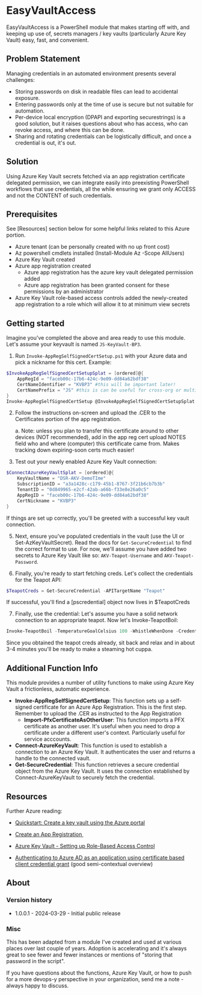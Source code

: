 # EasyVaultAccess

EasyVaultAccess is a PowerShell module that makes starting off with, and keeping up use of, secrets managers / key vaults (particularly Azure Key Vault) easy, fast, and convenient.


## Problem Statement

Managing credentials in an automated environment presents several challenges:

- Storing passwords on disk in readable files can lead to accidental exposure.
- Entering passwords only at the time of use is secure but not suitable for automation.
- Per-device local encryption (DPAPI and exporting securestrings) is a good solution, but it raises questions about who has access, who can revoke access, and where this can be done.
- Sharing and rotating credentials can be logistically difficult, and once a credential is out, it's out.


## Solution

Using Azure Key Vault secrets fetched via an app registration certificate delegated permission, we can integrate easily into preexisting PowerShell workflows that use credentials, all the while ensuring we grant only ACCESS and not the CONTENT of such credentials.


## Prerequisites

See [Resources] section below for some helpful links related to this Azure portion.

- Azure tenant (can be personally created with no up front cost) 
- Az powershell cmdlets installed (Install-Module Az -Scope AllUsers)
- Azure Key Vault created 
- Azure app registration created
    - Azure app registration has the azure key vault delegated permission added
    - Azure app registration has been granted consent for these permissions by an administrator
- Azure Key Vault role-based access controls added the newly-created app registration to a role which will allow it to at minimum view secrets


## Getting started

Imagine you've completed the above and area ready to use this module. Let's assume your keyvault is named `JS-KeyVault-BP3`.

1. Run `Invoke-AppRegSelfSignedCertSetup.ps1` with your Azure data and pick a nickname for this cert. Example:
```powershell
$InvokeAppRegSelfSignedCertSetupSplat = [ordered]@{
    AppRegId = "faceb00c-17b6-424c-9e09-dd84a62bdf38"
    CertNameIdentifier = "KVBP3" #this will be important later!
    CertNamePrefix = "JS" #this is can be useful for cross-org or multiple azure tenants, etc
}
Invoke-AppRegSelfSignedCertSetup @InvokeAppRegSelfSignedCertSetupSplat
```
2. Follow the instructions on-screen and upload the .CER to the Certificates portion of the app registration. 
    
    a. Note: unless you plan to transfer this certificate around to other devices (NOT recommended), add in the app reg cert upload NOTES field who and where (computer) this certificate came from. Makes tracking down expiring-soon certs much easier!

3. Test out your newly enabled Azure Key Vault connection:
```powershell
$ConnectAzureKeyVaultSplat = [ordered]@{
    KeyVaultName = "DSR-AKV-DemoTIme"
    SubscriptionID = "a3a1428c-c179-45b1-8767-3f21b6cb7b3b"
    TenantID = "0d849965-e2cf-42ab-a66b-f33e8e26a0c5"
    AppRegID = "faceb00c-17b6-424c-9e09-dd84a62bdf38"
    CertNickname = "KVBP3"
}
```
If things are set up correctly, you'll be greeted with a successful key vault connection.

5. Next, ensure you've populated credentials in the vault (use the UI or Set-AzKeyVaultSecret). Read the docs for `Get-SecureCredential` to find the correct format to use. For now, we'll assume you have added two secrets to Azure Key Vault like so: `AKV-Teapot-Username` and `AKV-Teapot-Password`. 

6. Finally, you're ready to start fetching creds. Let's collect the credentials for the Teapot API:
```powershell
$TeapotCreds = Get-SecureCredential -APITargetName "Teapot"
```
If successful, you'll find a [pscredential] object now lives in $TeapotCreds

7. Finally, use the credential: Let's assume you have a solid network connection to an appropriate teapot. Now let's Invoke-TeapotBoil:
```powershell
Invoke-TeapotBoil -TemperatureGoalCelsius 100 -WhistleWhenDone -Credentials $TeapotCreds
```

Since you obtained the teapot creds already, sit back and relax and in about 3-4 minutes you'll be ready to make a steaming hot cuppa.


## Additional Function Info

This module provides a number of utility functions to make using Azure Key Vault a frictionless, automatic experience.

- **Invoke-AppRegSelfSignedCertSetup**: This function sets up a self-signed certificate for an Azure App Registration. This is the first step. Remember to upload the .CER as instructed to the App Registration
    - **Import-PfxCertificateAsOtherUser**: This function imports a PFX certificate as another user. It's useful when you need to drop a certificate under a different user's context. Particularly useful for service acccounts.
- **Connect-AzureKeyVault**: This function is used to establish a connection to an Azure Key Vault. It authenticates the user and returns a handle to the connected vault.
- **Get-SecureCredential**: This function retrieves a secure credential object from the Azure Key Vault. It uses the connection established by Connect-AzureKeyVault to securely fetch the credential.

    
## Resources

Further Azure reading:
 
- [Quickstart: Create a key vault using the Azure portal](https://learn.microsoft.com/en-us/azure/key-vault/general/quick-create-portal) 

- [Create an App Registration ](https://learn.microsoft.com/en-us/power-apps/developer/data-platform/walkthrough-register-app-azure-active-directory)

- [Azure Key Vault - Setting up Role-Based Access Control](https://learn.microsoft.com/en-us/azure/key-vault/general/rbac-guide?tabs=azure-cli)

- [Authenticating to Azure AD as an application using certificate based client credential grant](https://goodworkaround.com/2020/07/07/authenticating-to-azure-ad-as-an-application-using-certificate-based-client-credential-grant/) (good semi-contextual overview)


## About

### Version history
- 1.0.0.1 - 2024-03-29 - Initial public release

### Misc
This has been adapted from a module I've created and used at various places over last couple of years. Adoption is accelerating and it's always great to see fewer and fewer instances or mentions of "storing that password in the script". 

If you have questions about the functions, Azure Key Vault, or how to push for a more devops-y perspective in your organization, send me a note - always happy to discuss.

